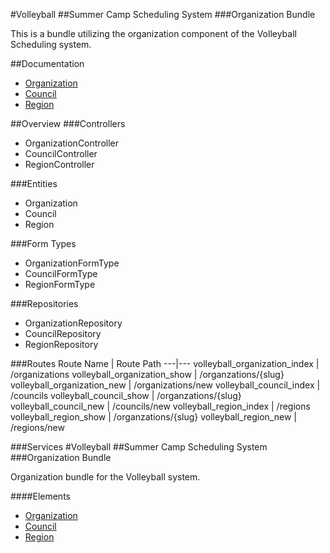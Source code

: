 #Volleyball
##Summer Camp Scheduling System
###Organization Bundle

This is a bundle utilizing the organization component of the Volleyball Scheduling system.

##Documentation
- [Organization](Resources/doc/organization.md)
- [Council](Resources/doc/council.md)
- [Region](Resources/doc/region.md)

##Overview
###Controllers
- OrganizationController
- CouncilController
- RegionController

###Entities
- Organization
- Council
- Region

###Form Types
- OrganizationFormType
- CouncilFormType
- RegionFormType

###Repositories
- OrganizationRepository
- CouncilRepository
- RegionRepository

###Routes
Route Name | Route Path
---|---
volleyball_organization_index | /organizations
volleyball_organization_show | /organzations/{slug}
volleyball_organization_new | /organizations/new
volleyball_council_index | /councils
volleyball_council_show | /organzations/{slug}
volleyball_council_new | /councils/new
volleyball_region_index | /regions
volleyball_region_show | /organzations/{slug}
volleyball_region_new | /regions/new

###Services
#Volleyball
##Summer Camp Scheduling System
###Organization Bundle

Organization bundle for the Volleyball system.

####Elements
- [Organization](organization.md)
- [Council](council.md)
- [Region](region.md)
